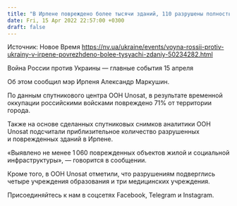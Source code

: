 ```yaml
---
title: "В Ирпене повреждено более тысячи зданий, 110 разрушены полностью — мэр"
date: Fri, 15 Apr 2022 22:57:00 +0300
draft: false
---
```

Источник: Новое Время https://nv.ua/ukraine/events/voyna-rossii-protiv-ukrainy-v-irpene-povrezhdeno-bolee-tysyachi-zdaniy-50234282.html


Война России против Украины — главные события 15 апреля

 Об этом сообщил мэр Ирпеня Александр Маркушин.

По данным спутникового центра ООН Unosat, в результате временной оккупации российскими войсками повреждено 71% от территории города.

Также на основе сделанных спутниковых снимков аналитики ООН Unosat подсчитали приблизительное количество разрушенных и поврежденных зданий в Ирпене.

«Выявлено не менее 1 060 поврежденных объектов жилой и социальной инфраструктуры», — говорится в сообщении.

Кроме того, в ООН Unosat отметили, что разрушениям подверглись четыре учреждения образования и три медицинских учреждения.

Присоединяйтесь к нам в соцсетях Facebook, Telegram и Instagram.
